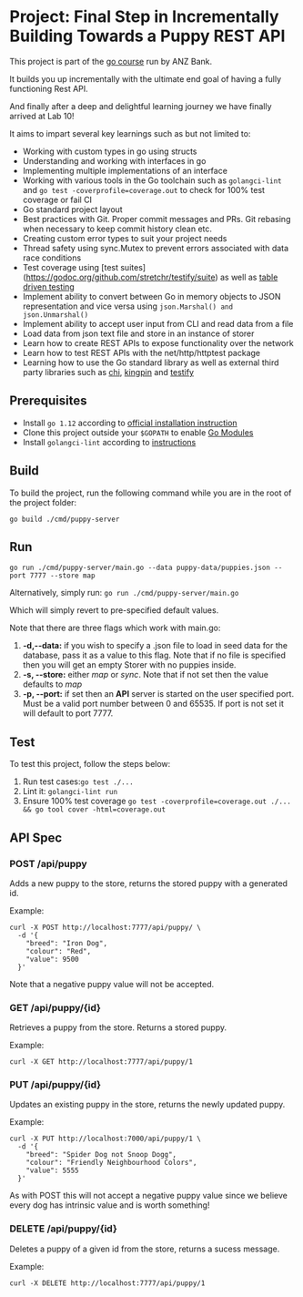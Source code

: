# Project: Final Step in Incrementally Building Towards a Puppy REST API

This project is part of the [go course](https://github.com/anz-bank/go-course/) run by ANZ Bank.

It builds you up incrementally with the ultimate end goal of having a fully functioning Rest API.

And finally after a deep and delightful learning journey we have finally arrived at Lab 10!

It aims to impart several key learnings such as but not limited to:

- Working with custom types in go using structs
- Understanding and working with interfaces in go
- Implementing multiple implementations of an interface
- Working with various tools in the Go toolchain such as `golangci-lint` and `go test -coverprofile=coverage.out` to check for 100% test coverage or fail CI
- Go standard project layout
- Best practices with Git. Proper commit messages and PRs. Git rebasing when necessary to keep commit history clean etc.
- Creating custom error types to suit your project needs
- Thread safety using sync.Mutex to prevent errors associated with data race conditions
- Test coverage using [test suites] (https://godoc.org/github.com/stretchr/testify/suite) as well as [table driven testing](https://dave.cheney.net/2019/05/07/prefer-table-driven-tests) 
- Implement ability to convert between Go in memory objects to JSON representation and vice versa using `json.Marshal() and json.Unmarshal()`
- Implement ability to accept user input from CLI and read data from a file
- Load data from json text file and store in an instance of storer
- Learn how to create REST APIs to expose functionality over the network
- Learn how to test REST APIs with the net/http/httptest package
- Learning how to use the Go standard library as well as external third party libraries such as [chi](https://godoc.org/github.com/go-chi/chi), [kingpin](https://godoc.org/gopkg.in/alecthomas/kingpin.v2) and [testify](https://godoc.org/github.com/stretchr/testify)

## Prerequisites

-   Install `go 1.12` according to [official installation instruction](https://golang.org/doc/install)
-   Clone this project outside your `$GOPATH` to enable [Go Modules](https://github.com/golang/go/wiki/Modules)
-   Install `golangci-lint` according to [instructions](https://github.com/golangci/golangci-lint#local-installation)

## Build

To build the project, run the following command while you are in the root of the project folder:

`go build ./cmd/puppy-server`

## Run
`go run ./cmd/puppy-server/main.go --data puppy-data/puppies.json --port 7777 --store map`

Alternatively, simply run:
`go run ./cmd/puppy-server/main.go`

Which will simply revert to pre-specified default values.

Note that there are three flags which work with main.go:

1. **-d,--data:** if you wish to specify a .json file to load in seed data for the database, pass it as a value to this flag. Note that if no file is specified then you will get an empty Storer with no puppies inside.
2. **-s, --store:** either _map_ or _sync_. Note that if not set then the value defaults to _map_
3. **-p, --port:** if set then an **API** server is started on the user specified port. Must be a valid port number between 0 and 65535. If port is not set it will default to port 7777.

## Test

To test this project, follow the steps below:

1. Run test cases:`go test ./...`
2. Lint it: `golangci-lint run`
3. Ensure 100% test coverage `go test -coverprofile=coverage.out ./... && go tool cover -html=coverage.out`

## API Spec

### POST /api/puppy

Adds a new puppy to the store, returns the stored puppy with a generated id.

 Example:

    curl -X POST http://localhost:7777/api/puppy/ \
      -d '{
        "breed": "Iron Dog",
        "colour": "Red",
        "value": 9500
      }'

Note that a negative puppy value will not be accepted.

### GET /api/puppy/{id}

Retrieves a puppy from the store. Returns a stored puppy.

 Example:

    curl -X GET http://localhost:7777/api/puppy/1

### PUT /api/puppy/{id}

Updates an existing puppy in the store, returns the newly updated puppy.

 Example:

    curl -X PUT http://localhost:7000/api/puppy/1 \
      -d '{
        "breed": "Spider Dog not Snoop Dogg",
        "colour": "Friendly Neighbourhood Colors",
        "value": 5555
      }'

As with POST this will not accept a negative puppy value since we believe every dog has intrinsic value and is worth something!

### DELETE /api/puppy/{id}

Deletes a puppy of a given id from the store, returns a sucess message.

 Example:

    curl -X DELETE http://localhost:7777/api/puppy/1


  